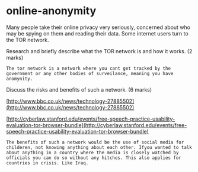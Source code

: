 online-anonymity
================

Many people take their online privacy very seriously, concerned about who may be spying on them and reading their data. Some internet users turn to the TOR network.

Research and briefly describe what the TOR network is and how it works. (2 marks)

```
The tor network is a network where you cant get tracked by the government or any other bodies of surveilance, meaning you have anomynity.
```

Discuss the risks and benefits of such a network. (6 marks)

[http://www.bbc.co.uk/news/technology-27885502](http://www.bbc.co.uk/news/technology-27885502)

[http://cyberlaw.stanford.edu/events/free-speech-practice-usability-evaluation-tor-browser-bundle](http://cyberlaw.stanford.edu/events/free-speech-practice-usability-evaluation-tor-browser-bundle)


```
The benefits of such a network would be the use of social media for childeren, not knowing anything about each other. Ifyou wanted to talk about anything in a country where the media is closely watched by officials you can do so without any hitches. This also applies for countries in crisis. Like Iraq.
```
